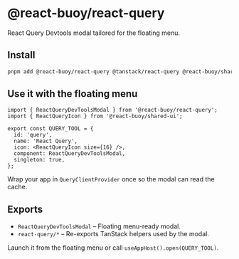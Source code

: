 # @react-buoy/react-query

React Query Devtools modal tailored for the floating menu.

## Install
```bash
pnpm add @react-buoy/react-query @tanstack/react-query @react-buoy/shared-ui
```

## Use it with the floating menu
```tsx
import { ReactQueryDevToolsModal } from '@react-buoy/react-query';
import { ReactQueryIcon } from '@react-buoy/shared-ui';

export const QUERY_TOOL = {
  id: 'query',
  name: 'React Query',
  icon: <ReactQueryIcon size={16} />,
  component: ReactQueryDevToolsModal,
  singleton: true,
};
```
Wrap your app in `QueryClientProvider` once so the modal can read the cache.

## Exports
- `ReactQueryDevToolsModal` – Floating menu-ready modal.
- `react-query/*` – Re-exports TanStack helpers used by the modal.

Launch it from the floating menu or call `useAppHost().open(QUERY_TOOL)`.
